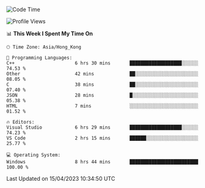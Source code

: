 <!--START_SECTION:waka-->
![Code Time](http://img.shields.io/badge/Code%20Time-50%20hrs%2037%20mins-blue)

![Profile Views](http://img.shields.io/badge/Profile%20Views-1-blue)

📊 **This Week I Spent My Time On** 

```text
🕑︎ Time Zone: Asia/Hong_Kong

💬 Programming Languages: 
C++                      6 hrs 30 mins       ███████████████████░░░░░░   74.53 % 
Other                    42 mins             ██░░░░░░░░░░░░░░░░░░░░░░░   08.05 % 
C                        38 mins             ██░░░░░░░░░░░░░░░░░░░░░░░   07.40 % 
JSON                     28 mins             █░░░░░░░░░░░░░░░░░░░░░░░░   05.38 % 
HTML                     7 mins              ░░░░░░░░░░░░░░░░░░░░░░░░░   01.52 % 

🔥 Editors: 
Visual Studio            6 hrs 29 mins       ███████████████████░░░░░░   74.23 % 
VS Code                  2 hrs 15 mins       ██████░░░░░░░░░░░░░░░░░░░   25.77 % 

💻 Operating System: 
Windows                  8 hrs 44 mins       █████████████████████████   100.00 % 
```


 Last Updated on 15/04/2023 10:34:50 UTC
<!--END_SECTION:waka-->
